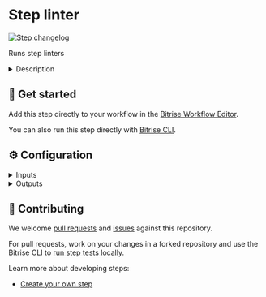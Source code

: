 # Step linter

[![Step changelog](https://shields.io/github/v/release/bitrise-steplib/steps-check.git?include_prereleases&label=changelog&color=blueviolet)](https://github.com/bitrise-steplib/steps-check.git/releases)

Runs step linters


<details>
<summary>Description</summary>

Runs step linters

</details>

## 🧩 Get started

Add this step directly to your workflow in the [Bitrise Workflow Editor](https://docs.bitrise.io/en/bitrise-ci/workflows-and-pipelines/steps/adding-steps-to-a-workflow.html).

You can also run this step directly with [Bitrise CLI](https://github.com/bitrise-io/bitrise).

## ⚙️ Configuration

<details>
<summary>Inputs</summary>

| Key | Description | Flags | Default |
| --- | --- | --- | --- |
| `step_dir` | Step diresctory path | required | `.` |
| `workflow` | Select the validation workflow to run | required | `lint unit_test` |
| `skip_step_yml_validation` | Skip step.yml and README validation |  | `no` |
| `skip_go_checks` | Skip golang related checks |  | `no` |
</details>

<details>
<summary>Outputs</summary>
There are no outputs defined in this step
</details>

## 🙋 Contributing

We welcome [pull requests](https://github.com/bitrise-steplib/steps-check.git/pulls) and [issues](https://github.com/bitrise-steplib/steps-check.git/issues) against this repository.

For pull requests, work on your changes in a forked repository and use the Bitrise CLI to [run step tests locally](https://docs.bitrise.io/en/bitrise-ci/bitrise-cli/running-your-first-local-build-with-the-cli.html).

Learn more about developing steps:

- [Create your own step](https://docs.bitrise.io/en/bitrise-ci/workflows-and-pipelines/developing-your-own-bitrise-step/developing-a-new-step.html)
